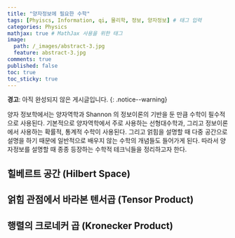 ```yaml
---
title: "양자정보에 필요한 수학"
tags: [Phyiscs, Information, qi, 물리학, 정보, 양자정보] # 태그 입력
categories: Physics
mathjax: true # MathJax 사용을 위한 태그
image:
  path: /_images/abstract-3.jpg
  feature: abstract-3.jpg
comments: true
published: false
toc: true
toc_sticky: true
---
```

**경고**: 아직 완성되지 않은 게시글입니다.
{: .notice--warning}

양자 정보학에서는 양자역학과 Shannon 의 정보이론의 기반을 둔 만큼 수학이 필수적으로 사용된다. 기본적으로 양자역학에서
주로 사용하는 선형대수학과, 그리고 정보이론에서 사용하는 확률적, 통계적 수학이 사용된다. 그리고 얽힘을 설명할 때
다중 공간으로 설명을 하기 때문에 일반적으로 배우지 않는 수학의 개념들도 들어가게 된다. 따라서
양자정보를 설명할 때 종종 등장하는 수학적 테크닉들을 정리하고자 한다.

## 힐베르트 공간 (Hilbert Space)

## 얽힘 관점에서 바라본 텐서곱 (Tensor Product)

## 행렬의 크로네커 곱 (Kronecker Product)